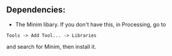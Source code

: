 ## Dependencies:
- The Minim libary. If you don't have this, in Processing, go to 
```
Tools -> Add Tool... -> Libraries
```
and search for Minim, then install it.

